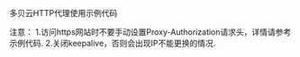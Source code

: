 多贝云HTTP代理使用示例代码

注意：
1.访问https网站时不要手动设置Proxy-Authorization请求头，详情请参考示例代码.
2.关闭keepalive，否则会出现IP不能更换的情况.
